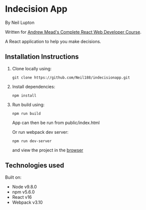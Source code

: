 ﻿# Indecision App

By Neil Lupton

Written for [Andrew Mead's Complete React Web Developer Course](https://completereactcourse.com/).

A React application to help you make decisions.

## Installation Instructions

1. Clone locally using:

    `git clone https://github.com/Neil188/indecisionapp.git`

2. Install dependencies:

    `npm install`

3. Run build using:

    `npm run build`

    App can then be run from public/index.html

    Or run webpack dev server:

    `npm run dev-server`

    and view the project in the [browser](http://localhost:8080/)

## Technologies used

Built on:

* Node v9.8.0
* npm v5.6.0
* React v16
* Webpack v3.10

